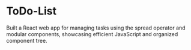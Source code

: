 # ToDo-List
Built a React web app for managing tasks using the spread operator and modular components, showcasing efficient JavaScript and organized component tree.
